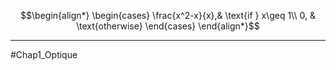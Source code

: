 
$$\begin{align*} 
\begin{cases}
    \frac{x^2-x}{x},& \text{if } x\geq 1\\
    0,              & \text{otherwise}
\end{cases}
\end{align*}$$
___
#Chap1_Optique 